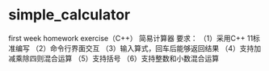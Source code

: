 # simple_calculator
first week homework exercise（C++）
简易计算器
要求：
（1）采用C++ 11标准编写
（2）命令行界面交互
（3）输入算式，回车后能够返回结果
（4）支持加减乘除四则混合运算
（5）支持括号
（6）支持整数和小数混合运算
